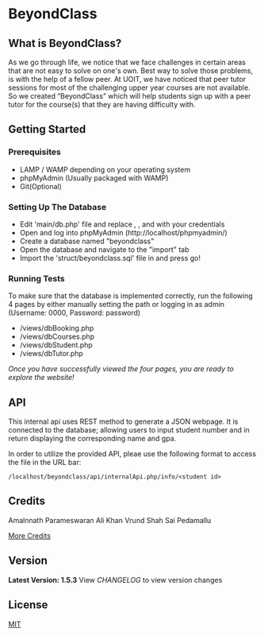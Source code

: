 # BeyondClass

## What is BeyondClass?
As we go through life, we notice that we face challenges in certain areas that are not easy to solve on one's own. Best way to solve those problems, is with the help of a fellow peer. At UOIT, we have noticed that peer tutor sessions for most of the challenging upper year courses are not available. So we created “BeyondClass” which will help students sign up with a peer tutor for the course(s) that they are having difficulty with.

## Getting Started

### Prerequisites
* LAMP / WAMP depending on your operating system
* phpMyAdmin (Usually packaged with WAMP)
* Git(Optional)

### Setting Up The Database
* Edit 'main/db.php' file and replace <server>, <username>, <password> and <database> with your credentials
* Open and log into phpMyAdmin (http://localhost/phpmyadmin/)
* Create a database named "beyondclass"
* Open the database and navigate to the "import" tab
* Import the 'struct/beyondclass.sql' file in and press go! 

### Running Tests
To make sure that the database is implemented correctly, run the following 4 pages by either manually setting the path or logging in as admin (Username: 0000, Password: password)
* /views/dbBooking.php
* /views/dbCourses.php
* /views/dbStudent.php
* /views/dbTutor.php
	
*Once you have successfully viewed the four pages, you are ready to explore the website!*

## API
This internal api uses REST method to generate a JSON webpage. It is connected to the database; allowing users to input student number and in return displaying the corresponding name and gpa.

In order to utilize the provided API, pleae use the following format to access the file in the URL bar:

`/localhost/beyondclass/api/internalApi.php/info/<student id>`

## Credits
Amalnnath Parameswaran
Ali Khan
Vrund Shah
Sai Pedamallu

[More Credits](https://github.com/amalnnath/beyondclass/CREDITS)

## Version
**Latest Version: 1.5.3**
View *CHANGELOG* to view version changes

## License
[MIT](https://github.com/amalnnath/beyondclass/LICENSE)